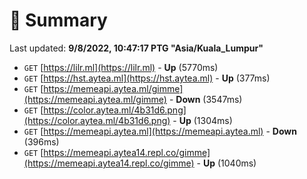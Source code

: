 # 📖 Summary
Last updated: **9/8/2022, 10:47:17 PTG "Asia/Kuala_Lumpur"**

- `GET` [https://lilr.ml](https://lilr.ml) - **Up** (5770ms)
- `GET` [https://hst.aytea.ml](https://hst.aytea.ml) - **Up** (377ms)
- `GET` [https://memeapi.aytea.ml/gimme](https://memeapi.aytea.ml/gimme) - **Down** (3547ms)
- `GET` [https://color.aytea.ml/4b31d6.png](https://color.aytea.ml/4b31d6.png) - **Up** (1304ms)
- `GET` [https://memeapi.aytea.ml](https://memeapi.aytea.ml) - **Down** (396ms)
- `GET` [https://memeapi.aytea14.repl.co/gimme](https://memeapi.aytea14.repl.co/gimme) - **Up** (1040ms)
